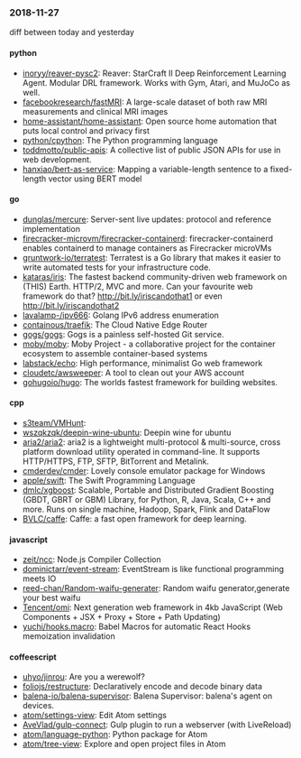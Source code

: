 ### 2018-11-27
diff between today and yesterday

#### python
* [inoryy/reaver-pysc2](https://github.com/inoryy/reaver-pysc2): Reaver: StarCraft II Deep Reinforcement Learning Agent. Modular DRL framework. Works with Gym, Atari, and MuJoCo as well.
* [facebookresearch/fastMRI](https://github.com/facebookresearch/fastMRI): A large-scale dataset of both raw MRI measurements and clinical MRI images
* [home-assistant/home-assistant](https://github.com/home-assistant/home-assistant):  Open source home automation that puts local control and privacy first
* [python/cpython](https://github.com/python/cpython): The Python programming language
* [toddmotto/public-apis](https://github.com/toddmotto/public-apis): A collective list of public JSON APIs for use in web development.
* [hanxiao/bert-as-service](https://github.com/hanxiao/bert-as-service): Mapping a variable-length sentence to a fixed-length vector using BERT model

#### go
* [dunglas/mercure](https://github.com/dunglas/mercure): Server-sent live updates: protocol and reference implementation
* [firecracker-microvm/firecracker-containerd](https://github.com/firecracker-microvm/firecracker-containerd): firecracker-containerd enables containerd to manage containers as Firecracker microVMs
* [gruntwork-io/terratest](https://github.com/gruntwork-io/terratest): Terratest is a Go library that makes it easier to write automated tests for your infrastructure code.
* [kataras/iris](https://github.com/kataras/iris): The fastest backend community-driven web framework on (THIS) Earth. HTTP/2, MVC and more. Can your favourite web framework do that?  http://bit.ly/iriscandothat1 or even http://bit.ly/iriscandothat2
* [lavalamp-/ipv666](https://github.com/lavalamp-/ipv666): Golang IPv6 address enumeration
* [containous/traefik](https://github.com/containous/traefik): The Cloud Native Edge Router
* [gogs/gogs](https://github.com/gogs/gogs): Gogs is a painless self-hosted Git service.
* [moby/moby](https://github.com/moby/moby): Moby Project - a collaborative project for the container ecosystem to assemble container-based systems
* [labstack/echo](https://github.com/labstack/echo): High performance, minimalist Go web framework
* [cloudetc/awsweeper](https://github.com/cloudetc/awsweeper): A tool to clean out your AWS account
* [gohugoio/hugo](https://github.com/gohugoio/hugo): The worlds fastest framework for building websites.

#### cpp
* [s3team/VMHunt](https://github.com/s3team/VMHunt): 
* [wszqkzqk/deepin-wine-ubuntu](https://github.com/wszqkzqk/deepin-wine-ubuntu): Deepin wine for ubuntu
* [aria2/aria2](https://github.com/aria2/aria2): aria2 is a lightweight multi-protocol & multi-source, cross platform download utility operated in command-line. It supports HTTP/HTTPS, FTP, SFTP, BitTorrent and Metalink.
* [cmderdev/cmder](https://github.com/cmderdev/cmder): Lovely console emulator package for Windows
* [apple/swift](https://github.com/apple/swift): The Swift Programming Language
* [dmlc/xgboost](https://github.com/dmlc/xgboost): Scalable, Portable and Distributed Gradient Boosting (GBDT, GBRT or GBM) Library, for Python, R, Java, Scala, C++ and more. Runs on single machine, Hadoop, Spark, Flink and DataFlow
* [BVLC/caffe](https://github.com/BVLC/caffe): Caffe: a fast open framework for deep learning.

#### javascript
* [zeit/ncc](https://github.com/zeit/ncc): Node.js Compiler Collection
* [dominictarr/event-stream](https://github.com/dominictarr/event-stream): EventStream is like functional programming meets IO
* [reed-chan/Random-waifu-generater](https://github.com/reed-chan/Random-waifu-generater): Random waifu generator,generate your best waifu
* [Tencent/omi](https://github.com/Tencent/omi): Next generation web framework in 4kb JavaScript (Web Components + JSX + Proxy + Store + Path Updating)
* [yuchi/hooks.macro](https://github.com/yuchi/hooks.macro):  Babel Macros for automatic React Hooks memoization invalidation

#### coffeescript
* [uhyo/jinrou](https://github.com/uhyo/jinrou): Are you a werewolf?
* [foliojs/restructure](https://github.com/foliojs/restructure): Declaratively encode and decode binary data
* [balena-io/balena-supervisor](https://github.com/balena-io/balena-supervisor): Balena Supervisor: balena's agent on devices.
* [atom/settings-view](https://github.com/atom/settings-view):  Edit Atom settings
* [AveVlad/gulp-connect](https://github.com/AveVlad/gulp-connect): Gulp plugin to run a webserver (with LiveReload)
* [atom/language-python](https://github.com/atom/language-python): Python package for Atom
* [atom/tree-view](https://github.com/atom/tree-view):  Explore and open project files in Atom
